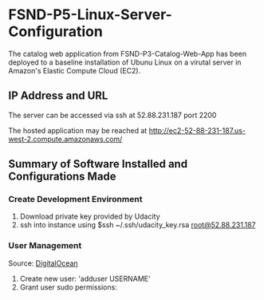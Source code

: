 # FSND-P5-Linux-Server-Configuration

The catalog web application from FSND-P3-Catalog-Web-App has been deployed to a baseline installation of Ubunu Linux on a virutal server in Amazon's Elastic Compute Cloud (EC2).  

## IP Address and URL

The server can be accessed via ssh at 52.88.231.187 port 2200

The hosted application may be reached at http://ec2-52-88-231-187.us-west-2.compute.amazonaws.com/

## Summary of Software Installed and Configurations Made

### Create Development Environment

1. Download private key provided by Udacity
2. ssh into instance using $ssh ~/.ssh/udacity_key.rsa root@52.88.231.187

### User Management 

Source: [DigitalOcean](https://www.digitalocean.com/community/tutorials/how-to-add-and-delete-users-on-an-ubuntu-14-04-vps)

1. Create new user: 'adduser USERNAME'
2. Grant user sudo permissions: 







 